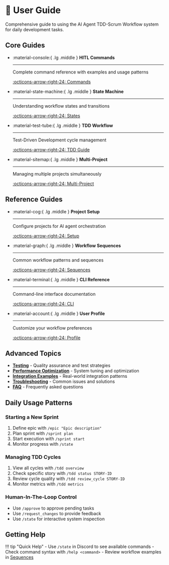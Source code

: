 # 📖 User Guide

Comprehensive guide to using the AI Agent TDD-Scrum Workflow system for daily development tasks.

## Core Guides

<div class="grid cards" markdown>

-   :material-console:{ .lg .middle } **HITL Commands**

    ---
    
    Complete command reference with examples and usage patterns
    
    [:octicons-arrow-right-24: Commands](hitl-commands.md)

-   :material-state-machine:{ .lg .middle } **State Machine**

    ---
    
    Understanding workflow states and transitions
    
    [:octicons-arrow-right-24: States](state-machine.md)

-   :material-test-tube:{ .lg .middle } **TDD Workflow**

    ---
    
    Test-Driven Development cycle management
    
    [:octicons-arrow-right-24: TDD Guide](tdd-workflow.md)

-   :material-sitemap:{ .lg .middle } **Multi-Project**

    ---
    
    Managing multiple projects simultaneously
    
    [:octicons-arrow-right-24: Multi-Project](multi-project-orchestration.md)

</div>

## Reference Guides

<div class="grid cards" markdown>

-   :material-cog:{ .lg .middle } **Project Setup**

    ---
    
    Configure projects for AI agent orchestration
    
    [:octicons-arrow-right-24: Setup](project-setup.md)

-   :material-graph:{ .lg .middle } **Workflow Sequences**

    ---
    
    Common workflow patterns and sequences
    
    [:octicons-arrow-right-24: Sequences](workflow-sequences.md)

-   :material-terminal:{ .lg .middle } **CLI Reference**

    ---
    
    Command-line interface documentation
    
    [:octicons-arrow-right-24: CLI](cli-reference.md)

-   :material-account:{ .lg .middle } **User Profile**

    ---
    
    Customize your workflow preferences
    
    [:octicons-arrow-right-24: Profile](user-profile.md)

</div>

## Advanced Topics

- **[Testing](testing.md)** - Quality assurance and test strategies
- **[Performance Optimization](performance-optimization.md)** - System tuning and optimization
- **[Integration Examples](integration-examples.md)** - Real-world integration patterns
- **[Troubleshooting](troubleshooting.md)** - Common issues and solutions
- **[FAQ](faq.md)** - Frequently asked questions

## Daily Usage Patterns

### Starting a New Sprint

1. Define epic with `/epic "Epic description"`
2. Plan sprint with `/sprint plan`
3. Start execution with `/sprint start`
4. Monitor progress with `/state`

### Managing TDD Cycles

1. View all cycles with `/tdd overview`
2. Check specific story with `/tdd status STORY-ID`
3. Review cycle quality with `/tdd review_cycle STORY-ID`
4. Monitor metrics with `/tdd metrics`

### Human-In-The-Loop Control

- Use `/approve` to approve pending tasks
- Use `/request_changes` to provide feedback
- Use `/state` for interactive system inspection

## Getting Help

!!! tip "Quick Help"
    - Use `/state` in Discord to see available commands
    - Check command syntax with `/help <command>`
    - Review workflow examples in [Sequences](workflow-sequences.md)
